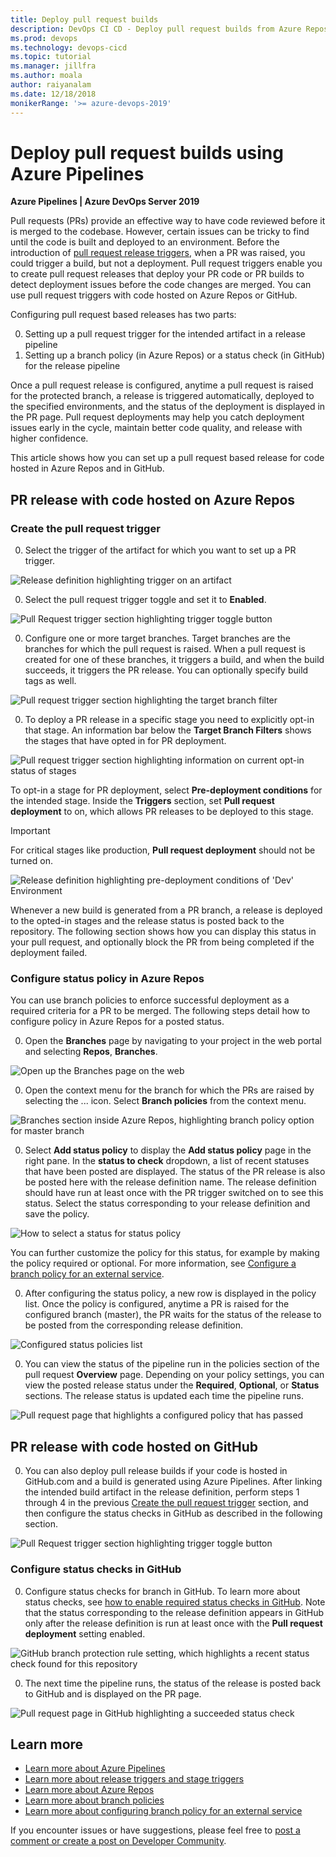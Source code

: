 ```yaml
---
title: Deploy pull request builds
description: DevOps CI CD - Deploy pull request builds from Azure Repos and GitHub
ms.prod: devops
ms.technology: devops-cicd
ms.topic: tutorial
ms.manager: jillfra
ms.author: moala
author: raiyanalam
ms.date: 12/18/2018
monikerRange: '>= azure-devops-2019'
---
```


# Deploy pull request builds using Azure Pipelines

**Azure Pipelines | Azure DevOps Server 2019**

Pull requests (PRs) provide an effective way to have code reviewed before it is merged to the codebase. However, certain issues can be tricky to find until the code is built and deployed to an environment. Before the introduction of [pull request release triggers](/azure/devops/release-notes/2018/aug-21-vsts#perform-additional-testing-using-a-pull-request-release-trigger), when a PR was raised, you could trigger a build, but not a deployment. Pull request triggers enable you to create pull request releases that deploy your PR code or PR builds to detect deployment issues before the code changes are merged. You can use pull request triggers with code hosted on Azure Repos or GitHub.

Configuring pull request based releases has two parts:

0. Setting up a pull request trigger for the intended artifact in a release pipeline
0. Setting up a branch policy (in Azure Repos) or a status check (in GitHub) for the release pipeline

Once a pull request release is configured, anytime a pull request is raised for the protected branch, a release is triggered automatically, deployed to the specified environments, and the status of the deployment is displayed in the PR page. Pull request deployments may help you catch deployment issues early in the cycle, maintain better code quality, and release with higher confidence.

This article shows how you can set up a pull request based release for code hosted in Azure Repos and in GitHub.

## PR release with code hosted on Azure Repos

### Create the pull request trigger

0. Select the trigger of the artifact for which you want to set up a PR trigger.

  ![Release definition highlighting trigger on an artifact](_img/deploy-pull-request-builds/artifact-pr-trigger.png)

0. Select the pull request trigger toggle and set it to **Enabled**.

  ![Pull Request trigger section highlighting trigger toggle button](_img/deploy-pull-request-builds/pull-request-trigger-enabled.png)

0. Configure one or more target branches. Target branches are the branches for which the pull request is raised. When a pull request is created for one of these branches, it triggers a build, and when the build succeeds, it triggers the PR release. You can optionally specify build tags as well.

  ![Pull request trigger section highlighting the target branch filter](_img/deploy-pull-request-builds/pull-request-trigger-target-branch.png)

0. To deploy a PR release in a specific stage you need to explicitly opt-in that stage. An information bar below the **Target Branch Filters** shows the stages that have opted in for PR deployment.

  ![Pull request trigger section highlighting information on current opt-in status of stages](_img/deploy-pull-request-builds/pull-request-trigger-stage.png)

  To opt-in a stage for PR deployment, select **Pre-deployment conditions** for the intended stage. Inside the **Triggers** section, set **Pull request deployment** to on, which allows PR releases to be deployed to this stage. 

  >[!IMPORTANT]
  > For critical stages like production, **Pull request deployment** should not be turned on.

  ![Release definition highlighting pre-deployment conditions of 'Dev' Environment](_img/deploy-pull-request-builds/deploy-to-dev-stage.png)

Whenever a new build is generated from a PR branch, a release is deployed to the opted-in stages and the release status is posted back to the repository. The following section shows how you can display this status in your pull request, and optionally block the PR from being completed if the deployment failed.

### Configure status policy in Azure Repos

You can use branch policies to enforce successful deployment as a required criteria for a PR to be merged. The following steps detail how to configure policy in Azure Repos for a posted status.

0. Open the **Branches** page by navigating to your project in the web portal and selecting **Repos**, **Branches**.

  ![Open up the Branches page on the web](../../repos/git/_img/branches/branches_nav-new-nav.png)

0. Open the context menu for the branch for which the PRs are raised by selecting the ... icon. Select **Branch policies** from the context menu.

  ![Branches section inside Azure Repos, highlighting branch policy option for master branch](_img/deploy-pull-request-builds/branch-policies-menu.png)

0. Select **Add status policy** to display the **Add status policy** page in the right pane. In the **status to check** dropdown, a list of recent statuses that have been posted are displayed. The status of the PR release is also be posted here with the release definition name. The release definition should have run at least once with the PR trigger switched on to see this status. Select the status corresponding to your release definition and save the policy.

  ![How to select a status for status policy](_img/deploy-pull-request-builds/add-status-policy.png)

  You can further customize the policy for this status, for example by making the policy required or optional. For more information, see [Configure a branch policy for an external service](../../repos/git/pr-status-policy.md).

0. After configuring the status policy, a new row is displayed in the policy list. Once the policy is configured, anytime a PR is raised for the configured branch (master), the PR waits for the status of the release to be posted from the corresponding release definition.

  ![Configured status policies list](_img/deploy-pull-request-builds/status-policies.png)

0. You can view the status of the pipeline run in the policies section of the pull request **Overview** page. Depending on your policy settings, you can view the posted release status under the **Required**, **Optional**, or **Status** sections. The release status is updated each time the pipeline runs.

  ![Pull request page that highlights a configured policy that has passed](_img/deploy-pull-request-builds/pull-request-policy-status.png)

## PR release with code hosted on GitHub

0. You can also deploy pull release builds if your code is hosted in GitHub.com and a build is generated using Azure Pipelines. After linking the intended build artifact in the release definition, perform steps 1 through 4 in the previous [Create the pull request trigger](#create-the-pull-request-trigger) section, and then configure the status checks in GitHub as described in the following section.

  ![Pull Request trigger section highlighting trigger toggle button](_img/deploy-pull-request-builds/artifact-pr-trigger-github.png)

### Configure status checks in GitHub

0. Configure status checks for branch in GitHub. To learn more about status checks, see [how to enable required status checks in GitHub](https://help.github.com/articles/enabling-required-status-checks/). Note that the status corresponding to the release definition appears in GitHub only after the release definition is run at least once with the **Pull request deployment** setting enabled.

  ![GitHub branch protection rule setting, which highlights a recent status check found for this repository](_img/deploy-pull-request-builds/github-branch-protection-rule.png)

0. The next time the pipeline runs, the status of the release is posted back to GitHub and is displayed on the PR page.

  ![Pull request page in GitHub highlighting a succeeded status check](_img/deploy-pull-request-builds/github-pr-status-check.png)

## Learn more

- [Learn more about Azure Pipelines](../index.md)
- [Learn more about release triggers and stage triggers](triggers.md)
- [Learn more about Azure Repos](../../repos/git/index.md)
- [Learn more about branch policies](../../repos/git/branch-policies-overview.md)
- [Learn more about configuring branch policy for an external service](../../repos/git/pr-status-policy.md)

If you encounter issues or have suggestions, please feel free to [post a comment or create a post on Developer Community](https://developercommunity.visualstudio.com/spaces/21/index.html).
